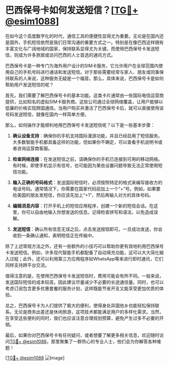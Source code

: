 # 巴西保号卡如何发送短信？[[TG💪+ @esim1088](https://t.me/s/esim1088)]

在如今这个高度数字化的时代，通信工具的便捷性显得尤为重要。无论是在国内还是国外，手机短信依然是我们日常沟通的重要方式之一。特别是在像巴西这样拥有丰富文化与广阔地域的国家，保持联系显得尤为关键。而使用巴西保号卡发送短信，则成为许多旅居或访问巴西的人士首选的通讯方式。

巴西保号卡是一种专门为海外用户设计的SIM卡服务，它允许用户在全球范围内使用自己的手机号码进行通话和发送短信。对于那些需要经常与家人、朋友或同事保持联系的人来说，这种服务无疑是一个福音。那么，具体来说，巴西保号卡是如何帮助用户发送短信的呢？

首先，我们需要了解巴西保号卡的基本功能。这类卡片通常由一些国际电信运营商提供，比如知名的虚拟SIM卡服务商。这些公司通过全球网络覆盖，让用户能够以低廉的价格实现跨国通信。当用户购买并激活了巴西保号卡后，就可以直接使用该号码发送短信，就像在国内一样简单方便。

那么，如何操作才能顺利地用巴西保号卡发送短信呢？以下是一些基本步骤：

1. **确认设备支持**：确保你的手机支持国际漫游功能，并且已经启用了短信服务。大多数智能手机都具备这样的功能，但如果你不确定，可以查看手机说明书或者咨询运营商客服。

2. **检查网络连接**：在发送短信之前，请确保你的手机已连接到可用的移动网络。有时候，即使手机显示有信号，也可能因为某些设置问题导致无法正常使用短信功能。

3. **输入正确的号码格式**：发送国际短信时，必须按照特定的格式来编写接收方的电话号码。通常情况下，你需要在国家代码前加上一个“+”号。例如，如果要给美国的朋友发短信，你应该先加上“+1”，然后再输入对方的具体号码。

4. **编辑消息内容**：打开手机上的短信应用程序，创建一个新的短信会话。在这里，你可以自由地输入你想发送的信息。记得检查拼写和语法，以免造成误解。

5. **发送短信**：确认所有信息无误之后，点击发送按钮即可。一旦成功发送，你会收到一条确认通知，表明短信正在传输中。

除了上述常规方法之外，还有一些额外的小技巧可以帮助你更有效地利用巴西保号卡发送短信。例如，许多现代智能手机都配备了自动填充功能，这可以大大简化输入过程；此外，还可以利用第三方应用程序如WhatsApp等来进行即时通讯，它们同样支持跨平台交流。

值得注意的是，在使用巴西保号卡发送短信时，费用可能会有所不同。一般来说，发送国际短信的成本较高，因此建议尽量减少不必要的长途通信量。同时，也可以考虑订阅包含更多优惠套餐的服务计划，这样既能节省开支又能享受更加优质的体验。

总之，巴西保号卡为人们提供了极大的便利，使得身处异国他乡也能轻松保持联系。无论是商务出差还是休闲旅游，这项技术都能满足用户的多样化需求。当然，在享受这些便利的同时，我们也应该注意合理规划预算，避免产生过多不必要的开销。

最后，如果你对巴西保号卡有任何疑问，或者想要了解更多相关信息，欢迎随时访问[TG💪+ @esim1088](https://t.me/s/esim1088)，那里聚集了一群热心的专业人士，他们会为你解答各种难题！

[[TG💪+ @esim1088](https://t.me/s/esim1088) ![Image](https://i.postimg.cc/4NQfJmqS/Snipaste-2025-05-13-00-14-12.png)]